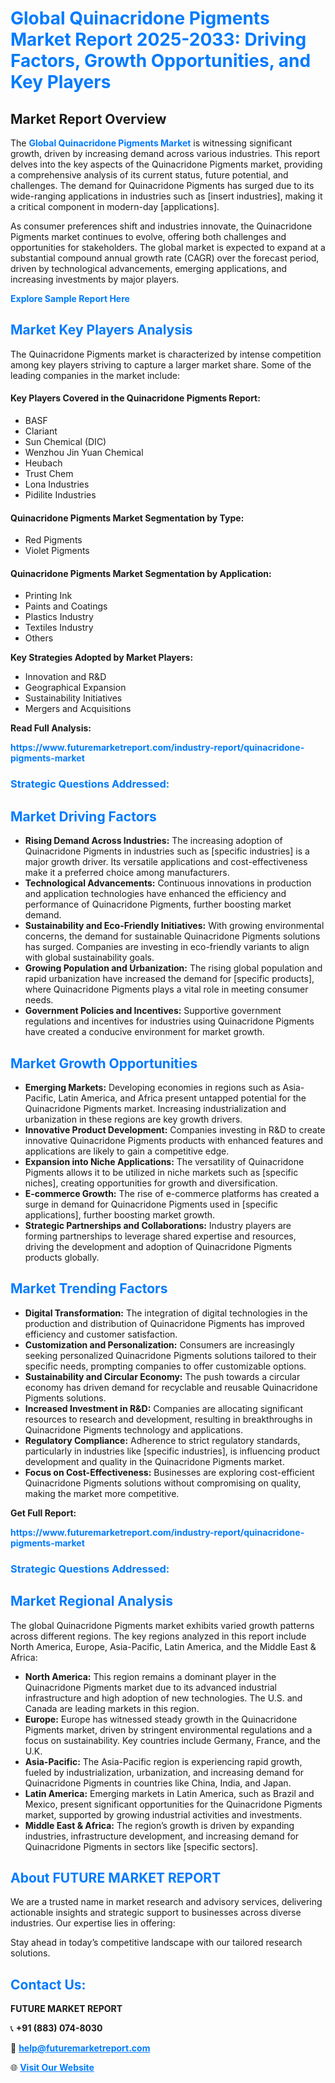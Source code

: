 <h1 style="color: #007BFF;">Global Quinacridone Pigments Market Report 2025-2033: Driving Factors, Growth Opportunities, and Key Players</h1>

<section id="overview">
<h2>Market Report Overview</h2>
<p>The <a href="https://www.futuremarketreport.com/industry-report/quinacridone-pigments-market" style="color: #007BFF; text-decoration: none;"><strong>Global Quinacridone Pigments Market</strong></a> is witnessing significant growth, driven by increasing demand across various industries. This report delves into the key aspects of the Quinacridone Pigments market, providing a comprehensive analysis of its current status, future potential, and challenges. The demand for Quinacridone Pigments has surged due to its wide-ranging applications in industries such as [insert industries], making it a critical component in modern-day [applications].</p>
<p>As consumer preferences shift and industries innovate, the Quinacridone Pigments market continues to evolve, offering both challenges and opportunities for stakeholders. The global market is expected to expand at a substantial compound annual growth rate (CAGR) over the forecast period, driven by technological advancements, emerging applications, and increasing investments by major players.</p>
</section>

<section id="overview">
<p><a href="https://www.futuremarketreport.com/request-sample/reportId=26818" style="color: #007BFF; text-decoration: none;"><strong>Explore Sample Report Here</strong></a></p>
</section>

<section id="key-players">
<h2 style="color: #007BFF;">Market Key Players Analysis</h2>
<p>The Quinacridone Pigments market is characterized by intense competition among key players striving to capture a larger market share. Some of the leading companies in the market include:</p>
<h4>Key Players Covered in the Quinacridone Pigments Report:</h4>
<ul><li>BASF</li><li>Clariant</li><li>Sun Chemical (DIC)</li><li>Wenzhou Jin Yuan Chemical</li><li>Heubach</li><li>Trust Chem</li><li>Lona Industries</li><li>Pidilite Industries</li></ul>
<h4>Quinacridone Pigments Market Segmentation by Type:</h4>
<ul><li>Red Pigments</li><li>Violet Pigments</li></ul>

<h4>Quinacridone Pigments Market Segmentation by Application:</h4>
<ul><li>Printing Ink</li><li>Paints and Coatings</li><li>Plastics Industry</li><li>Textiles Industry</li><li>Others</li></ul>
<p><strong>Key Strategies Adopted by Market Players:</strong></p>
<ul>
<li>Innovation and R&D</li>
<li>Geographical Expansion</li>
<li>Sustainability Initiatives</li>
<li>Mergers and Acquisitions</li>
</ul>
</section>

<section>
<p><strong>Read Full Analysis: </strong></p><a href="https://www.futuremarketreport.com/industry-report/quinacridone-pigments-market" style="color: #007BFF; text-decoration: none;"><strong>https://www.futuremarketreport.com/industry-report/quinacridone-pigments-market</strong></a>
<h3 style="color: #007BFF;">Strategic Questions Addressed:</h3>
</section>

<section id="driving-factors">
<h2 style="color: #007BFF;">Market Driving Factors</h2>
<ul>
<li><strong>Rising Demand Across Industries:</strong> The increasing adoption of Quinacridone Pigments in industries such as [specific industries] is a major growth driver. Its versatile applications and cost-effectiveness make it a preferred choice among manufacturers.</li>
<li><strong>Technological Advancements:</strong> Continuous innovations in production and application technologies have enhanced the efficiency and performance of Quinacridone Pigments, further boosting market demand.</li>
<li><strong>Sustainability and Eco-Friendly Initiatives:</strong> With growing environmental concerns, the demand for sustainable Quinacridone Pigments solutions has surged. Companies are investing in eco-friendly variants to align with global sustainability goals.</li>
<li><strong>Growing Population and Urbanization:</strong> The rising global population and rapid urbanization have increased the demand for [specific products], where Quinacridone Pigments plays a vital role in meeting consumer needs.</li>
<li><strong>Government Policies and Incentives:</strong> Supportive government regulations and incentives for industries using Quinacridone Pigments have created a conducive environment for market growth.</li>
</ul>
</section>

<section id="growth-opportunities">
<h2 style="color: #007BFF;">Market Growth Opportunities</h2>
<ul>
<li><strong>Emerging Markets:</strong> Developing economies in regions such as Asia-Pacific, Latin America, and Africa present untapped potential for the Quinacridone Pigments market. Increasing industrialization and urbanization in these regions are key growth drivers.</li>
<li><strong>Innovative Product Development:</strong> Companies investing in R&D to create innovative Quinacridone Pigments products with enhanced features and applications are likely to gain a competitive edge.</li>
<li><strong>Expansion into Niche Applications:</strong> The versatility of Quinacridone Pigments allows it to be utilized in niche markets such as [specific niches], creating opportunities for growth and diversification.</li>
<li><strong>E-commerce Growth:</strong> The rise of e-commerce platforms has created a surge in demand for Quinacridone Pigments used in [specific applications], further boosting market growth.</li>
<li><strong>Strategic Partnerships and Collaborations:</strong> Industry players are forming partnerships to leverage shared expertise and resources, driving the development and adoption of Quinacridone Pigments products globally.</li>
</ul>
</section>

<section id="trending-factors">
<h2 style="color: #007BFF;">Market Trending Factors</h2>
<ul>
<li><strong>Digital Transformation:</strong> The integration of digital technologies in the production and distribution of Quinacridone Pigments has improved efficiency and customer satisfaction.</li>
<li><strong>Customization and Personalization:</strong> Consumers are increasingly seeking personalized Quinacridone Pigments solutions tailored to their specific needs, prompting companies to offer customizable options.</li>
<li><strong>Sustainability and Circular Economy:</strong> The push towards a circular economy has driven demand for recyclable and reusable Quinacridone Pigments solutions.</li>
<li><strong>Increased Investment in R&D:</strong> Companies are allocating significant resources to research and development, resulting in breakthroughs in Quinacridone Pigments technology and applications.</li>
<li><strong>Regulatory Compliance:</strong> Adherence to strict regulatory standards, particularly in industries like [specific industries], is influencing product development and quality in the Quinacridone Pigments market.</li>
<li><strong>Focus on Cost-Effectiveness:</strong> Businesses are exploring cost-efficient Quinacridone Pigments solutions without compromising on quality, making the market more competitive.</li>
</ul>
</section>

<section>
<p><strong>Get Full Report: </strong></p><a href="https://www.futuremarketreport.com/industry-report/quinacridone-pigments-market" style="color: #007BFF; text-decoration: none;"><strong>https://www.futuremarketreport.com/industry-report/quinacridone-pigments-market</strong></a>
<h3 style="color: #007BFF;">Strategic Questions Addressed:</h3>
</section>


<section id="regional-analysis">
<h2 style="color: #007BFF;">Market Regional Analysis</h2>
<p>The global Quinacridone Pigments market exhibits varied growth patterns across different regions. The key regions analyzed in this report include North America, Europe, Asia-Pacific, Latin America, and the Middle East & Africa:</p>
<ul>
<li><strong>North America:</strong> This region remains a dominant player in the Quinacridone Pigments market due to its advanced industrial infrastructure and high adoption of new technologies. The U.S. and Canada are leading markets in this region.</li>
<li><strong>Europe:</strong> Europe has witnessed steady growth in the Quinacridone Pigments market, driven by stringent environmental regulations and a focus on sustainability. Key countries include Germany, France, and the U.K.</li>
<li><strong>Asia-Pacific:</strong> The Asia-Pacific region is experiencing rapid growth, fueled by industrialization, urbanization, and increasing demand for Quinacridone Pigments in countries like China, India, and Japan.</li>
<li><strong>Latin America:</strong> Emerging markets in Latin America, such as Brazil and Mexico, present significant opportunities for the Quinacridone Pigments market, supported by growing industrial activities and investments.</li>
<li><strong>Middle East & Africa:</strong> The region’s growth is driven by expanding industries, infrastructure development, and increasing demand for Quinacridone Pigments in sectors like [specific sectors].</li>
</ul>
</section>

<footer>
<h2 style="color: #007BFF;">About FUTURE MARKET REPORT</h2>
<p>We are a trusted name in market research and advisory services, delivering actionable insights and strategic support to businesses across diverse industries. Our expertise lies in offering:</p>

<p>Stay ahead in today’s competitive landscape with our tailored research solutions.</p>

<h2 style="color: #007BFF;">Contact Us:</h2>
<p><strong>FUTURE MARKET REPORT</strong></p>
<p>📞 <strong>+91 (883) 074-8030</strong></p>
<p>📧 <strong><a href="mailto:help@futuremarketreport.com" style="color: #007BFF;">help@futuremarketreport.com</a></strong></p>
<p>🌐 <strong><a href="https://www.futuremarketreport.com/" style="color: #007BFF;">Visit Our Website</a></strong></p>
</footer>